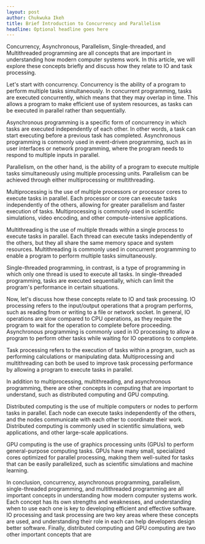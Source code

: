```yaml
---
layout: post
author: Chukwuka Ikeh
title: Brief Introduction to Concurrency and Parallelism
headline: Optional headline goes here
---
```


Concurrency, Asynchronous, Parallelism, Single-threaded, and Multithreaded programming are all concepts that are important in understanding how modern computer systems work. In this article, we will explore these concepts briefly and discuss how they relate to IO and task processing.

Let's start with concurrency. Concurrency is the ability of a program to perform multiple tasks simultaneously. In concurrent programming, tasks are executed concurrently, which means that they may overlap in time. This allows a program to make efficient use of system resources, as tasks can be executed in parallel rather than sequentially.

Asynchronous programming is a specific form of concurrency in which tasks are executed independently of each other. In other words, a task can start executing before a previous task has completed. Asynchronous programming is commonly used in event-driven programming, such as in user interfaces or network programming, where the program needs to respond to multiple inputs in parallel.

Parallelism, on the other hand, is the ability of a program to execute multiple tasks simultaneously using multiple processing units. Parallelism can be achieved through either multiprocessing or multithreading.

Multiprocessing is the use of multiple processors or processor cores to execute tasks in parallel. Each processor or core can execute tasks independently of the others, allowing for greater parallelism and faster execution of tasks. Multiprocessing is commonly used in scientific simulations, video encoding, and other compute-intensive applications.

Multithreading is the use of multiple threads within a single process to execute tasks in parallel. Each thread can execute tasks independently of the others, but they all share the same memory space and system resources. Multithreading is commonly used in concurrent programming to enable a program to perform multiple tasks simultaneously.

Single-threaded programming, in contrast, is a type of programming in which only one thread is used to execute all tasks. In single-threaded programming, tasks are executed sequentially, which can limit the program's performance in certain situations.

Now, let's discuss how these concepts relate to IO and task processing. IO processing refers to the input/output operations that a program performs, such as reading from or writing to a file or network socket. In general, IO operations are slow compared to CPU operations, as they require the program to wait for the operation to complete before proceeding. Asynchronous programming is commonly used in IO processing to allow a program to perform other tasks while waiting for IO operations to complete.

Task processing refers to the execution of tasks within a program, such as performing calculations or manipulating data. Multiprocessing and multithreading can both be used to improve task processing performance by allowing a program to execute tasks in parallel.

In addition to multiprocessing, multithreading, and asynchronous programming, there are other concepts in computing that are important to understand, such as distributed computing and GPU computing.

Distributed computing is the use of multiple computers or nodes to perform tasks in parallel. Each node can execute tasks independently of the others, and the nodes communicate with each other to coordinate their work. Distributed computing is commonly used in scientific simulations, web applications, and other large-scale applications.

GPU computing is the use of graphics processing units (GPUs) to perform general-purpose computing tasks. GPUs have many small, specialized cores optimized for parallel processing, making them well-suited for tasks that can be easily parallelized, such as scientific simulations and machine learning.

In conclusion, concurrency, asynchronous programming, parallelism, single-threaded programming, and multithreaded programming are all important concepts in understanding how modern computer systems work. Each concept has its own strengths and weaknesses, and understanding when to use each one is key to developing efficient and effective software. IO processing and task processing are two key areas where these concepts are used, and understanding their role in each can help developers design better software. Finally, distributed computing and GPU computing are two other important concepts that are